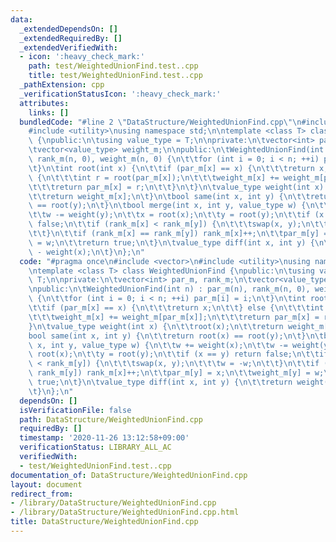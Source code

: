 ```yaml
---
data:
  _extendedDependsOn: []
  _extendedRequiredBy: []
  _extendedVerifiedWith:
  - icon: ':heavy_check_mark:'
    path: test/WeightedUnionFind.test..cpp
    title: test/WeightedUnionFind.test..cpp
  _pathExtension: cpp
  _verificationStatusIcon: ':heavy_check_mark:'
  attributes:
    links: []
  bundledCode: "#line 2 \"DataStructure/WeightedUnionFind.cpp\"\n#include <vector>\n\
    #include <utility>\nusing namespace std;\n\ntemplate <class T> class WeightedUnionFind\
    \ {\npublic:\n\tusing value_type = T;\n\nprivate:\n\tvector<int> par_m, rank_m;\n\
    \tvector<value_type> weight_m;\n\npublic:\n\tWeightedUnionFind(int n) : par_m(n),\
    \ rank_m(n, 0), weight_m(n, 0) {\n\t\tfor (int i = 0; i < n; ++i) par_m[i] = i;\n\
    \t}\n\tint root(int x) {\n\t\tif (par_m[x] == x) {\n\t\t\treturn x;\n\t\t} else\
    \ {\n\t\t\tint r = root(par_m[x]);\n\t\t\tweight_m[x] += weight_m[par_m[x]];\n\
    \t\t\treturn par_m[x] = r;\n\t\t}\n\t}\n\tvalue_type weight(int x) {\n\t\troot(x);\n\
    \t\treturn weight_m[x];\n\t}\n\tbool same(int x, int y) {\n\t\treturn root(x)\
    \ == root(y);\n\t}\n\tbool merge(int x, int y, value_type w) {\n\t\tw += weight(x);\n\
    \t\tw -= weight(y);\n\t\tx = root(x);\n\t\ty = root(y);\n\t\tif (x == y) return\
    \ false;\n\t\tif (rank_m[x] < rank_m[y]) {\n\t\t\tswap(x, y);\n\t\t\tw = -w;\n\
    \t\t}\n\t\tif (rank_m[x] == rank_m[y]) rank_m[x]++;\n\t\tpar_m[y] = x;\n\t\tweight_m[y]\
    \ = w;\n\t\treturn true;\n\t}\n\tvalue_type diff(int x, int y) {\n\t\treturn weight(y)\
    \ - weight(x);\n\t}\n};\n"
  code: "#pragma once\n#include <vector>\n#include <utility>\nusing namespace std;\n\
    \ntemplate <class T> class WeightedUnionFind {\npublic:\n\tusing value_type =\
    \ T;\n\nprivate:\n\tvector<int> par_m, rank_m;\n\tvector<value_type> weight_m;\n\
    \npublic:\n\tWeightedUnionFind(int n) : par_m(n), rank_m(n, 0), weight_m(n, 0)\
    \ {\n\t\tfor (int i = 0; i < n; ++i) par_m[i] = i;\n\t}\n\tint root(int x) {\n\
    \t\tif (par_m[x] == x) {\n\t\t\treturn x;\n\t\t} else {\n\t\t\tint r = root(par_m[x]);\n\
    \t\t\tweight_m[x] += weight_m[par_m[x]];\n\t\t\treturn par_m[x] = r;\n\t\t}\n\t\
    }\n\tvalue_type weight(int x) {\n\t\troot(x);\n\t\treturn weight_m[x];\n\t}\n\t\
    bool same(int x, int y) {\n\t\treturn root(x) == root(y);\n\t}\n\tbool merge(int\
    \ x, int y, value_type w) {\n\t\tw += weight(x);\n\t\tw -= weight(y);\n\t\tx =\
    \ root(x);\n\t\ty = root(y);\n\t\tif (x == y) return false;\n\t\tif (rank_m[x]\
    \ < rank_m[y]) {\n\t\t\tswap(x, y);\n\t\t\tw = -w;\n\t\t}\n\t\tif (rank_m[x] ==\
    \ rank_m[y]) rank_m[x]++;\n\t\tpar_m[y] = x;\n\t\tweight_m[y] = w;\n\t\treturn\
    \ true;\n\t}\n\tvalue_type diff(int x, int y) {\n\t\treturn weight(y) - weight(x);\n\
    \t}\n};\n"
  dependsOn: []
  isVerificationFile: false
  path: DataStructure/WeightedUnionFind.cpp
  requiredBy: []
  timestamp: '2020-11-26 13:12:58+09:00'
  verificationStatus: LIBRARY_ALL_AC
  verifiedWith:
  - test/WeightedUnionFind.test..cpp
documentation_of: DataStructure/WeightedUnionFind.cpp
layout: document
redirect_from:
- /library/DataStructure/WeightedUnionFind.cpp
- /library/DataStructure/WeightedUnionFind.cpp.html
title: DataStructure/WeightedUnionFind.cpp
---
```

